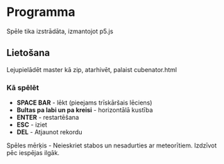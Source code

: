 # Programma
Spēle tika izstrādāta, izmantojot p5.js

## Lietošana

Lejupielādēt master kā zip, atarhivēt, palaist cubenator.html

### Kā spēlēt
- **SPACE BAR** - lēkt (pieejams trīskāršais lēciens)
- **Bultas pa labi un pa kreisi** - horizontālā kustība
- **ENTER** - restartēšana
- **ESC** - iziet
- **DEL** - Atjaunot rekordu

Spēles mērķis - Neieskriet stabos un nesadurties ar meteorītiem. Izdzīvot pēc iespējas ilgāk.
